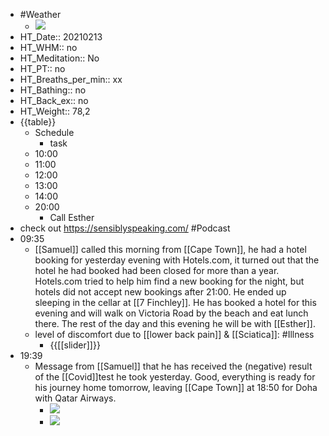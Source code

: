 - #Weather
    - ![](https://firebasestorage.googleapis.com/v0/b/firescript-577a2.appspot.com/o/imgs%2Fapp%2FDavidsroam%2Fcscenih8ww.jpeg?alt=media&token=df823ee3-86ff-44c2-a0d5-fc2e1d156d32)
- HT_Date:: 20210213
- HT_WHM:: no 
- HT_Meditation:: No 
- HT_PT:: no
- HT_Breaths_per_min:: xx 
- HT_Bathing:: no 
- HT_Back_ex:: no
- HT_Weight:: 78,2
- {{table}} 
    - Schedule 
        - task
    - 10:00 
    - 11:00 
    - 12:00
    - 13:00
    - 14:00 
    - 20:00
        - Call Esther
- check out https://sensiblyspeaking.com/ #Podcast
- 09:35
    - [[Samuel]] called this morning from [[Cape Town]], he had a hotel booking for yesterday evening with Hotels.com, it turned out that the hotel he had booked had been closed for more than a year. Hotels.com tried to help him find a new booking for the night, but hotels did not accept new bookings after 21:00. He ended up sleeping in the cellar at [[7 Finchley]]. He has booked a hotel for this evening and will walk on Victoria Road by the beach and eat lunch there. The rest of the day and this evening he will be with [[Esther]].
    - level of discomfort due to [[lower back pain]] & [[Sciatica]]: #Illness
        - {{[[slider]]}}
- 19:39
    - Message from [[Samuel]] that he has received the (negative) result of the [[Covid]]test he took yesterday. Good, everything is ready for his journey home tomorrow, leaving [[Cape Town]] at 18:50 for Doha with Qatar Airways.
        - ![](https://firebasestorage.googleapis.com/v0/b/firescript-577a2.appspot.com/o/imgs%2Fapp%2FDavidsroam%2FS4DQYr6twA.jpeg?alt=media&token=6387d3d5-2af8-41d4-96de-286ed3de7dd1)
        - ![](https://firebasestorage.googleapis.com/v0/b/firescript-577a2.appspot.com/o/imgs%2Fapp%2FDavidsroam%2FWENYnM6IKa.jpeg?alt=media&token=6794236d-54cb-49c1-ae26-89efc611eaa3)
